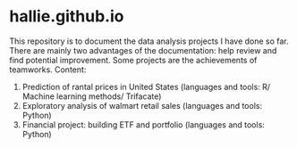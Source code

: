 # hallie.github.io
This repository is to document the data analysis projects I have done so far. There are mainly two advantages of the documentation: help review and find potential improvement. Some projects are the achievements of teamworks. 
Content:
1. Prediction of rantal prices in United States (languages and tools: R/ Machine learning methods/ Trifacate)
2. Exploratory analysis of walmart retail sales (languages and tools: Python)
3. Financial project: building ETF and portfolio (languages and tools: Python)
